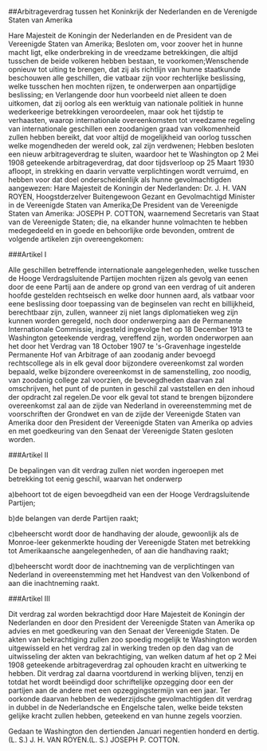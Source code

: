 <meta http-equiv='Content-Type' content='text/html; charset=utf-8' />

##Arbitrageverdrag tussen het Koninkrijk der Nederlanden en de Verenigde Staten van Amerika

Hare Majesteit de Koningin der Nederlanden en de President van de Vereenigde Staten van Amerika; Besloten om, voor zoover het in hunne macht ligt, elke onderbreking in de vreedzame betrekkingen, die altijd tusschen de beide volkeren hebben bestaan, te voorkomen;Wenschende opnieuw tot uiting te brengen, dat zij als richtlijn van hunne staatkunde beschouwen alle geschillen, die vatbaar zijn voor rechterlijke beslissing, welke tusschen hen mochten rijzen, te onderwerpen aan onpartijdige beslissing; en Verlangende door hun voorbeeld niet alleen te doen uitkomen, dat zij oorlog als een werktuig van nationale politiek in hunne wederkeerige betrekkingen veroordeelen, maar ook het tijdstip te verhaasten, waarop internationale overeenkomsten tot vreedzame regeling van internationale geschillen een zoodanigen graad van volkomenheid zullen hebben bereikt, dat voor altijd de mogelijkheid van oorlog tusschen welke mogendheden der wereld ook, zal zijn verdwenen; Hebben besloten een nieuw arbitrageverdrag te sluiten, waardoor het te Washington op 2 Mei 1908 geteekende arbitrageverdrag, dat door tijdsverloop op 25 Maart 1930 afloopt, in strekking en daarin vervatte verplichtingen wordt verruimd, en hebben voor dat doel onderscheidenlijk als hunne gevolmachtigden aangewezen: Hare Majesteit de Koningin der Nederlanden: Dr. J. H. VAN ROYEN, Hoogstderzelver Buitengewoon Gezant en Gevolmachtigd Minister in de Vereenigde Staten van Amerika;De President van de Vereenigde Staten van Amerika: JOSEPH P. COTTON, waarnemend Secretaris van Staat van de Vereenigde Staten; die, na elkander hunne volmachten te hebben medegedeeld en in goede en behoorlijke orde bevonden, omtrent de volgende artikelen zijn overeengekomen:

###Artikel I 

Alle geschillen betreffende internationale aangelegenheden, welke tusschen de Hooge Verdragsluitende Partijen mochten rijzen als gevolg van eenen door de eene Partij aan de andere op grond van een verdrag of uit anderen hoofde gestelden rechtseisch en welke door hunnen aard, als vatbaar voor eene beslissing door toepassing van de beginselen van recht en billijkheid, berechtbaar zijn, zullen, wanneer zij niet langs diplomatieken weg zijn kunnen worden geregeld, noch door onderwerping aan de Permanente Internationale Commissie, ingesteld ingevolge het op 18 December 1913 te Washington geteekende verdrag, vereffend zijn, worden onderworpen aan het door het Verdrag van 18 October 1907 te 's-Gravenhage ingestelde Permanente Hof van Arbitrage of aan zoodanig ander bevoegd rechtscollege als in elk geval door bijzondere overeenkomst zal worden bepaald, welke bijzondere overeenkomst in de samenstelling, zoo noodig, van zoodanig college zal voorzien, de bevoegdheden daarvan zal omschrijven, het punt of de punten in geschil zal vaststellen en den inhoud der opdracht zal regelen.De voor elk geval tot stand te brengen bijzondere overeenkomst zal aan de zijde van Nederland in overeenstemming met de voorschriften der Grondwet en van de zijde der Vereenigde Staten van Amerika door den President der Vereenigde Staten van Amerika op advies en met goedkeuring van den Senaat der Vereenigde Staten gesloten worden.

###Artikel II 

De bepalingen van dit verdrag zullen niet worden ingeroepen met betrekking tot eenig geschil, waarvan het onderwerp 

a)behoort tot de eigen bevoegdheid van een der Hooge Verdragsluitende Partijen;

b)de belangen van derde Partijen raakt; 

c)beheerscht wordt door de handhaving der aloude, gewoonlijk als de Monroe-leer gekenmerkte houding der Vereenigde Staten met betrekking tot Amerikaansche aangelegenheden, of aan die handhaving raakt; 

d)beheerscht wordt door de inachtneming van de verplichtingen van Nederland in overeenstemming met het Handvest van den Volkenbond of aan die inachtneming raakt.

###Artikel III 

Dit verdrag zal worden bekrachtigd door Hare Majesteit de Koningin der Nederlanden en door den President der Vereenigde Staten van Amerika op advies en met goedkeuring van den Senaat der Vereenigde Staten. De akten van bekrachtiging zullen zoo spoedig mogelijk te Washington worden uitgewisseld en het verdrag zal in werking treden op den dag van de uitwisseling der akten van bekrachtiging, van welken datum af het op 2 Mei 1908 geteekende arbitrageverdrag zal ophouden kracht en uitwerking te hebben. Dit verdrag zal daarna voortdurend in werking blijven, tenzij en totdat het wordt beëindigd door schriftelijke opzegging door een der partijen aan de andere met een opzeggingstermijn van een jaar. Ter oorkonde daarvan hebben de wederzijdsche gevolmachtigden dit verdrag in dubbel in de Nederlandsche en Engelsche talen, welke beide teksten gelijke kracht zullen hebben, geteekend en van hunne zegels voorzien.

Gedaan te Washington den dertienden Januari negentien honderd en dertig.(L. S.) J. H. VAN ROYEN.(L. S.) JOSEPH P. COTTON.

